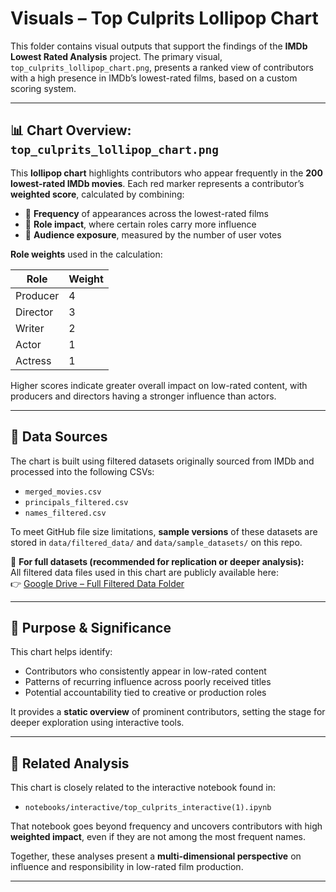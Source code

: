 # Visuals – Top Culprits Lollipop Chart

This folder contains visual outputs that support the findings of the **IMDb Lowest Rated Analysis** project. The primary visual, `top_culprits_lollipop_chart.png`, presents a ranked view of contributors with a high presence in IMDb’s lowest-rated films, based on a custom scoring system.

---

## 📊 Chart Overview: `top_culprits_lollipop_chart.png`

This **lollipop chart** highlights contributors who appear frequently in the **200 lowest-rated IMDb movies**. Each red marker represents a contributor’s **weighted score**, calculated by combining:

- 🔁 **Frequency** of appearances across the lowest-rated films  
- 📌 **Role impact**, where certain roles carry more influence  
- 📣 **Audience exposure**, measured by the number of user votes

**Role weights** used in the calculation:

| Role      | Weight |
|-----------|--------|
| Producer  | 4      |
| Director  | 3      |
| Writer    | 2      |
| Actor     | 1      |
| Actress   | 1      |

Higher scores indicate greater overall impact on low-rated content, with producers and directors having a stronger influence than actors.

---

## 📁 Data Sources

The chart is built using filtered datasets originally sourced from IMDb and processed into the following CSVs:

- `merged_movies.csv`  
- `principals_filtered.csv`  
- `names_filtered.csv`

To meet GitHub file size limitations, **sample versions** of these datasets are stored in `data/filtered_data/` and `data/sample_datasets/` on this repo.

🔗 **For full datasets (recommended for replication or deeper analysis):**  
All filtered data files used in this chart are publicly available here:  
👉 [Google Drive – Full Filtered Data Folder](https://drive.google.com/drive/folders/1zedc4W0_0Jw1b3VrmJQb2jtTE7NSDKHP?usp=sharing)

---

## 🧠 Purpose & Significance

This chart helps identify:

- Contributors who consistently appear in low-rated content
- Patterns of recurring influence across poorly received titles
- Potential accountability tied to creative or production roles

It provides a **static overview** of prominent contributors, setting the stage for deeper exploration using interactive tools.

---

## 🔄 Related Analysis

This chart is closely related to the interactive notebook found in:

- `notebooks/interactive/top_culprits_interactive(1).ipynb`

That notebook goes beyond frequency and uncovers contributors with high **weighted impact**, even if they are not among the most frequent names.

Together, these analyses present a **multi-dimensional perspective** on influence and responsibility in low-rated film production.

---

